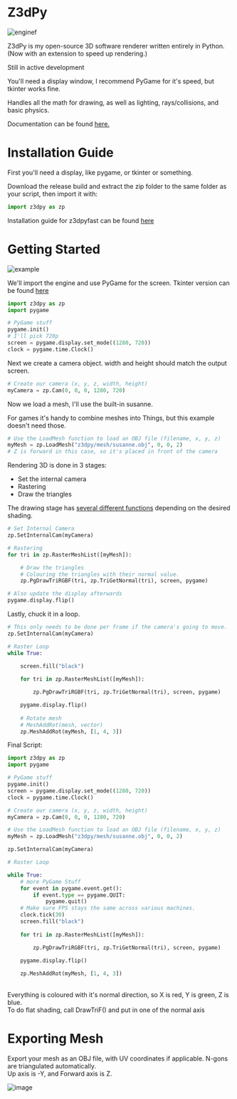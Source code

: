 # Z3dPy
![enginef](https://github.com/ZackWilde27/Z3dPy/assets/115175938/072e0f64-a536-4ae9-bc7e-60f542c3f950)

Z3dPy is my open-source 3D software renderer written entirely in Python. (Now with an extension to speed up rendering.)

Still in active development

You'll need a display window, I recommend PyGame for it's speed, but tkinter works fine.

Handles all the math for drawing, as well as lighting, rays/collisions, and basic physics.

Documentation can be found <a href="https://github.com/ZackWilde27/pythonRasterizer/wiki">here.</a>

# Installation Guide

First you'll need a display, like pygame, or tkinter or something.

Download the release build and extract the zip folder to the same folder as your script, then import it with:
```python
import z3dpy as zp
```
Installation guide for z3dpyfast can be found <a href="https://github.com/ZackWilde27/Z3dPy/wiki/Z3dPyFast">here</a>

# Getting Started

![example](https://github.com/ZackWilde27/Z3dPy/assets/115175938/49541f9d-d88c-491c-934f-5e22b65402b2)

We'll import the engine and use PyGame for the screen. Tkinter version can be found <a href="https://github.com/ZackWilde27/Z3dPy/wiki/Tkinter">here</a>

```python
import z3dpy as zp
import pygame

# PyGame stuff
pygame.init()
# I'll pick 720p
screen = pygame.display.set_mode((1280, 720))
clock = pygame.time.Clock()
```

Next we create a camera object. width and height should match the output screen.

```python
# Create our camera (x, y, z, width, height)
myCamera = zp.Cam(0, 0, 0, 1280, 720)
```

Now we load a mesh, I'll use the built-in susanne.

For games it's handy to combine meshes into Things, but this example doesn't need those.

```python
# Use the LoadMesh function to load an OBJ file (filename, x, y, z)
myMesh = zp.LoadMesh("z3dpy/mesh/susanne.obj", 0, 0, 2)
# Z is forward in this case, so it's placed in front of the camera
```

Rendering 3D is done in 3 stages:
- Set the internal camera
- Rastering
- Draw the triangles

The drawing stage has <a href="https://github.com/ZackWilde27/Z3dPy/wiki/Drawing-Triangles">several different functions</a> depending on the desired shading.

```python
# Set Internal Camera
zp.SetInternalCam(myCamera)

# Rastering
for tri in zp.RasterMeshList([myMesh]):

    # Draw the triangles
    # Colouring the triangles with their normal value.
    zp.PgDrawTriRGBF(tri, zp.TriGetNormal(tri), screen, pygame)

# Also update the display afterwards
pygame.display.flip()
```

Lastly, chuck it in a loop.

```python
# This only needs to be done per frame if the camera's going to move.
zp.SetInternalCam(myCamera)

# Raster Loop
while True:

    screen.fill("black")
    
    for tri in zp.RasterMeshList([myMesh]):

        zp.PgDrawTriRGBF(tri, zp.TriGetNormal(tri), screen, pygame)

    pygame.display.flip()
    
    # Rotate mesh
    # MeshAddRot(mesh, vector)
    zp.MeshAddRot(myMesh, [1, 4, 3])
```

Final Script:

```python
import z3dpy as zp
import pygame

# PyGame stuff
pygame.init()
screen = pygame.display.set_mode((1280, 720))
clock = pygame.time.Clock()

# Create our camera (x, y, z, width, height)
myCamera = zp.Cam(0, 0, 0, 1280, 720)

# Use the LoadMesh function to load an OBJ file (filename, x, y, z)
myMesh = zp.LoadMesh("z3dpy/mesh/susanne.obj", 0, 0, 2)

zp.SetInternalCam(myCamera)

# Raster Loop

while True:
    # more PyGame Stuff
    for event in pygame.event.get():
        if event.type == pygame.QUIT:
            pygame.quit()
    # Make sure FPS stays the same across various machines.
    clock.tick(30)
    screen.fill("black")
    
    for tri in zp.RasterMeshList([myMesh]):

        zp.PgDrawTriRGBF(tri, zp.TriGetNormal(tri), screen, pygame)

    pygame.display.flip()
    
    zp.MeshAddRot(myMesh, [1, 4, 3])
```
<br>
Everything is coloured with it's normal direction, so X is red, Y is green, Z is blue.

<br> 
To do flat shading, call DrawTriF() and put in one of the normal axis

# Exporting Mesh

Export your mesh as an OBJ file, with UV coordinates if applicable. N-gons are triangulated automatically.
<br>
Up axis is -Y, and Forward axis is Z.

![image](https://user-images.githubusercontent.com/115175938/235002154-62bb03ad-13f3-4084-b410-aa0074553865.png)
